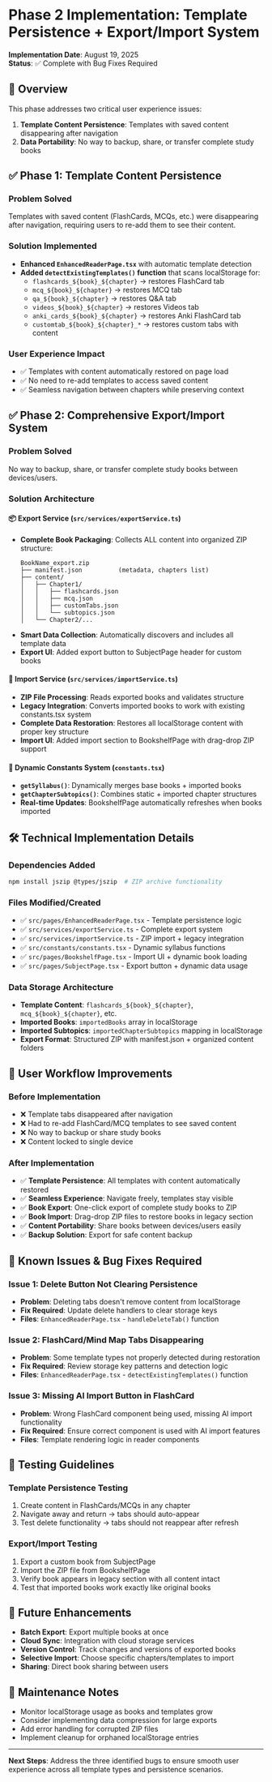 # Phase 2 Implementation: Template Persistence + Export/Import System

**Implementation Date**: August 19, 2025  
**Status**: ✅ Complete with Bug Fixes Required

## 🎯 **Overview**

This phase addresses two critical user experience issues:
1. **Template Content Persistence**: Templates with saved content disappearing after navigation
2. **Data Portability**: No way to backup, share, or transfer complete study books

## ✅ **Phase 1: Template Content Persistence**

### **Problem Solved**
Templates with saved content (FlashCards, MCQs, etc.) were disappearing after navigation, requiring users to re-add them to see their content.

### **Solution Implemented**
- **Enhanced `EnhancedReaderPage.tsx`** with automatic template detection
- **Added `detectExistingTemplates()` function** that scans localStorage for:
  - `flashcards_${book}_${chapter}` → restores FlashCard tab
  - `mcq_${book}_${chapter}` → restores MCQ tab  
  - `qa_${book}_${chapter}` → restores Q&A tab
  - `videos_${book}_${chapter}` → restores Videos tab
  - `anki_cards_${book}_${chapter}` → restores Anki FlashCard tab
  - `customtab_${book}_${chapter}_*` → restores custom tabs with content

### **User Experience Impact**
- ✅ Templates with content automatically restored on page load
- ✅ No need to re-add templates to access saved content
- ✅ Seamless navigation between chapters while preserving context

## ✅ **Phase 2: Comprehensive Export/Import System**

### **Problem Solved**
No way to backup, share, or transfer complete study books between devices/users.

### **Solution Architecture**

#### **📦 Export Service (`src/services/exportService.ts`)**
- **Complete Book Packaging**: Collects ALL content into organized ZIP structure:
  ```
  BookName_export.zip
  ├── manifest.json          (metadata, chapters list)  
  ├── content/
  │   ├── Chapter1/
  │   │   ├── flashcards.json
  │   │   ├── mcq.json
  │   │   ├── customTabs.json
  │   │   └── subtopics.json
  │   └── Chapter2/...
  ```
- **Smart Data Collection**: Automatically discovers and includes all template data
- **Export UI**: Added export button to SubjectPage header for custom books

#### **📁 Import Service (`src/services/importService.ts`)**  
- **ZIP File Processing**: Reads exported books and validates structure
- **Legacy Integration**: Converts imported books to work with existing constants.tsx system
- **Complete Data Restoration**: Restores all localStorage content with proper key structure
- **Import UI**: Added import section to BookshelfPage with drag-drop ZIP support

#### **🔄 Dynamic Constants System (`constants.tsx`)**
- **`getSyllabus()`**: Dynamically merges base books + imported books
- **`getChapterSubtopics()`**: Combines static + imported chapter structures  
- **Real-time Updates**: BookshelfPage automatically refreshes when books imported

## 🛠 **Technical Implementation Details**

### **Dependencies Added**
```bash
npm install jszip @types/jszip  # ZIP archive functionality
```

### **Files Modified/Created**
- ✅ `src/pages/EnhancedReaderPage.tsx` - Template persistence logic
- ✅ `src/services/exportService.ts` - Complete export system  
- ✅ `src/services/importService.ts` - ZIP import + legacy integration
- ✅ `src/constants/constants.tsx` - Dynamic syllabus functions
- ✅ `src/pages/BookshelfPage.tsx` - Import UI + dynamic book loading
- ✅ `src/pages/SubjectPage.tsx` - Export button + dynamic data usage

### **Data Storage Architecture**
- **Template Content**: `flashcards_${book}_${chapter}`, `mcq_${book}_${chapter}`, etc.
- **Imported Books**: `importedBooks` array in localStorage
- **Imported Subtopics**: `importedChapterSubtopics` mapping in localStorage  
- **Export Format**: Structured ZIP with manifest.json + organized content folders

## 🎯 **User Workflow Improvements**

### **Before Implementation**
- ❌ Template tabs disappeared after navigation  
- ❌ Had to re-add FlashCard/MCQ templates to see saved content
- ❌ No way to backup or share study books
- ❌ Content locked to single device

### **After Implementation**
- ✅ **Template Persistence**: All templates with content automatically restored
- ✅ **Seamless Experience**: Navigate freely, templates stay visible
- ✅ **Book Export**: One-click export of complete study books to ZIP
- ✅ **Book Import**: Drag-drop ZIP files to restore books in legacy section  
- ✅ **Content Portability**: Share books between devices/users easily
- ✅ **Backup Solution**: Export for safe content backup

## 🐛 **Known Issues & Bug Fixes Required**

### **Issue 1: Delete Button Not Clearing Persistence**
- **Problem**: Deleting tabs doesn't remove content from localStorage
- **Fix Required**: Update delete handlers to clear storage keys
- **Files**: `EnhancedReaderPage.tsx` - `handleDeleteTab()` function

### **Issue 2: FlashCard/Mind Map Tabs Disappearing**
- **Problem**: Some template types not properly detected during restoration
- **Fix Required**: Review storage key patterns and detection logic
- **Files**: `EnhancedReaderPage.tsx` - `detectExistingTemplates()` function

### **Issue 3: Missing AI Import Button in FlashCard**
- **Problem**: Wrong FlashCard component being used, missing AI import functionality
- **Fix Required**: Ensure correct component is used with AI import features
- **Files**: Template rendering logic in reader components

## 🚀 **Testing Guidelines**

### **Template Persistence Testing**
1. Create content in FlashCards/MCQs in any chapter
2. Navigate away and return → tabs should auto-appear
3. Test delete functionality → tabs should not reappear after refresh

### **Export/Import Testing**
1. Export a custom book from SubjectPage  
2. Import the ZIP file from BookshelfPage
3. Verify book appears in legacy section with all content intact
4. Test that imported books work exactly like original books

## 📝 **Future Enhancements**

- **Batch Export**: Export multiple books at once
- **Cloud Sync**: Integration with cloud storage services
- **Version Control**: Track changes and versions of exported books
- **Selective Import**: Choose specific chapters/templates to import
- **Sharing**: Direct book sharing between users

## 🔄 **Maintenance Notes**

- Monitor localStorage usage as books and templates grow
- Consider implementing data compression for large exports
- Add error handling for corrupted ZIP files
- Implement cleanup for orphaned localStorage entries

---

**Next Steps**: Address the three identified bugs to ensure smooth user experience across all template types and persistence scenarios.
